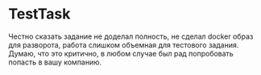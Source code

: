 # TestTask
Честно сказать задание не доделал полность, не сделал docker образ для разворота, работа слишком объемная для тестового задания. Думаю, что это критично, в любом случае был рад попробовать попасть в вашу компанию.
